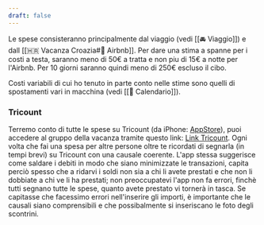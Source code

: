 ```yaml
---
draft: false
---
```

Le spese consisteranno principalmente dal viaggio (vedi [[🚘 Viaggio]]) e dall [[🇭🇷 Vacanza Croazia#🏡 Airbnb]]. Per dare una stima a spanne per i costi a testa, saranno meno di 50€ a tratta e non piu di 15€ a notte per l'Airbnb. Per 10 giorni saranno quindi meno di 250€ escluso il cibo.

Costi variabili di cui ho tenuto in parte conto nelle stime sono quelli di spostamenti vari in macchina (vedi [[📆 Calendario]]).
### Tricount
Terremo conto di tutte le spese su Tricount (da iPhone: [AppStore](https://apps.apple.com/it/app/tricount-split-group-bills/id349866256?l=en-GB)), puoi accedere al gruppo della vacanza tramite questo link: [Link Tricount](https://tricount.com/tTefGkwAUvIzKUlwCA). Ogni volta che fai una spesa per altre persone oltre te ricordati di segnarla (in tempi brevi) su Tricount con una causale coerente. L'app stessa suggerisce come saldare i debiti in modo che siano minimizzate le transazioni, capita perciò spesso che a ridarvi i soldi non sia a chi li avete prestati e che non li dobbiate a chi ve li ha prestati; non preoccupatevi l'app non fa errori, finchè tutti segnano tutte le spese, quanto avete prestato vi tornerà in tasca. Se capitasse che facessimo errori nell'inserire gli importi, è importante che le causali siano comprensibili e che possibalmente si inseriscano le foto degli scontrini.